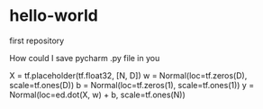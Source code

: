 # hello-world
first repository

How could I save pycharm .py file in you

X = tf.placeholder(tf.float32, [N, D])
w = Normal(loc=tf.zeros(D), scale=tf.ones(D))
b = Normal(loc=tf.zeros(1), scale=tf.ones(1))
y = Normal(loc=ed.dot(X, w) + b, scale=tf.ones(N))
